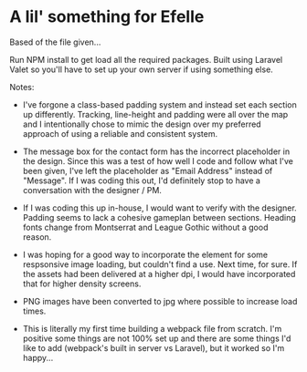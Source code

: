 # A lil' something for Efelle

Based of the file given...

Run NPM install to get load all the required packages. Built using Laravel Valet so you'll have to set up your own server if using something else.

Notes:

- I've forgone a class-based padding system and instead set each section up differently. Tracking, line-height and padding were all over the map and I intentionally chose to mimic the design over my preferred approach of using a reliable and consistent system.

- The message box for the contact form has the incorrect placeholder in the design. Since this was a test of how well I code and follow what I've been given, I've left the placeholder as "Email Address" instead of "Message". If I was coding this out, I'd definitely stop to have a conversation with the designer / PM.

- If I was coding this up in-house, I would want to verify with the designer. Padding seems to lack a cohesive gameplan between sections. Heading fonts change from Montserrat and League Gothic without a good reason. 

- I was hoping for a good way to incorporate the <picture> element for some respsonsive image loading, but couldn't find a use. Next time, for sure. If the assets had been delivered at a higher dpi, I would have incorporated that for higher density screens.

- PNG images have been converted to jpg where possible to increase load times.

- This is literally my first time building a webpack file from scratch. I'm positive some things are not 100% set up and there are some things I'd like to add (webpack's built in server vs Laravel), but it worked so I'm happy...